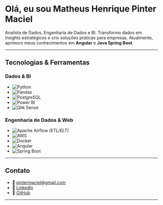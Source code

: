 # Olá, eu sou Matheus Henrique Pinter Maciel

Analista de Dados, Engenharia de Dados e BI. Transformo dados em insights estratégicos e crio soluções práticas para empresas. Atualmente, aprimoro meus conhecimentos em **Angular** e **Java Spring Boot**.

---

## Tecnologias & Ferramentas

### Dados & BI
- ![Python](https://img.shields.io/badge/Python-3776AB?style=for-the-badge&logo=python&logoColor=white)
- ![Pandas](https://img.shields.io/badge/Pandas-150458?style=for-the-badge&logo=pandas&logoColor=white)
- ![PostgreSQL](https://img.shields.io/badge/PostgreSQL-336791?style=for-the-badge&logo=postgresql&logoColor=white)
- ![Power BI](https://img.shields.io/badge/Power%20BI-F2C811?style=for-the-badge&logo=powerbi&logoColor=black)
- ![Qlik Sense](https://img.shields.io/badge/Qlik_Sense-003366?style=for-the-badge&logo=qlik&logoColor=white)

### Engenharia de Dados & Web
- ![Apache Airflow](https://img.shields.io/badge/Apache_Airflow-017CEE?style=for-the-badge&logo=apache-airflow&logoColor=white)  *(ETL/ELT)*
- ![AWS](https://img.shields.io/badge/AWS-232F3E?style=for-the-badge&logo=amazon-aws&logoColor=white)
- ![Docker](https://img.shields.io/badge/Docker-2496ED?style=for-the-badge&logo=docker&logoColor=white)
- ![Angular](https://img.shields.io/badge/Angular-DD0031?style=for-the-badge&logo=angular&logoColor=white)
- ![Spring Boot](https://img.shields.io/badge/Spring_Boot-6DB33F?style=for-the-badge&logo=spring-boot&logoColor=white)

---

## Contato
- 📧 pintermaciel@gmail.com  
- 🔗 [LinkedIn](https://www.linkedin.com/in/matheus-pinter)  
- 🔗 [GitHub](https://github.com/Pinternmciel)

---
